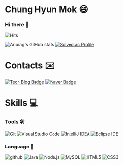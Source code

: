 # Chung Hyun Mok 😄
### Hi there 👋

[![Hits](https://hits.seeyoufarm.com/api/count/incr/badge.svg?url=https%3A%2F%2Fgithub.com%2FHyunMok-Chung&count_bg=%2332EA37&title_bg=%2315CAB1&icon=&icon_color=%23E7E7E7&title=hits&edge_flat=false)](https://hits.seeyoufarm.com)

![Anurag's GitHub stats](https://github-readme-stats.vercel.app/api?username=HyunMok-Chung&show_icons=true&theme=nightowl)
[![Solved.ac Profile](http://mazassumnida.wtf/api/v2/generate_badge?boj=codo)](https://solved.ac/codo/)

# Contacts ✉️
[![Tech Blog Badge](http://img.shields.io/badge/-Notion-black?style=flat-square&logo=Notion&link=https://childlike-safflower-9d4.notion.site/Mok-s-STUDY-ROOM-583c9384574c46b38f363a5118f77a3c/)](https://childlike-safflower-9d4.notion.site/Mok-s-STUDY-ROOM-583c9384574c46b38f363a5118f77a3c)
[![Naver Badge](https://img.shields.io/badge/Naver-03C75A?style=flat-square&logo=Naver&logoColor=white&link=mailto:1021hm@naver.com)](mailto:1021hm@naver.com)

# Skills 💻
### Tools 🛠️
![Git](https://img.shields.io/badge/Git-F05032.svg?&style=for-the-badge&logo=Git&logoColor=white)
![Visual Studio Code](https://img.shields.io/badge/Visual%20Studio%20Code-007ACC.svg?&style=for-the-badge&logo=Visual%20Studio%20Code&logoColor=white)
![IntelliJ IDEA](https://img.shields.io/badge/IntelliJ-000000.svg?&style=for-the-badge&logo=Intellij&logoColor=white)
![Eclipse IDE](https://img.shields.io/badge/Eclipse%20IDE-2C2255.svg?&style=for-the-badge&logo=Eclipse%20IDE&logoColor=white)

### Language 📝
![github](https://img.shields.io/badge/github-181717?style=for-the-badge&logo=github&logoColor=white)
![Java](https://img.shields.io/badge/Java-007396.svg?&style=for-the-badge&logo=Java&logoColor=white)
![Node.js](https://img.shields.io/badge/Node.js-339933?&style=for-the-badge&logo=Node.js&logoColor=white)
![MySQL](https://img.shields.io/badge/MySQL-4479A1?style=for-the-badge&logo=MySQL&logoColor=white)
![HTML5](https://img.shields.io/badge/HTML5-E34F26.svg?&style=for-the-badge&logo=HTML5&logoColor=white)
![CSS3](https://img.shields.io/badge/CSS3-1572B6.svg?&style=for-the-badge&logo=CSS3&logoColor=white)
<!--
**HyunMok-Chung/HyunMok-Chung** is a ✨ _special_ ✨ repository because its `README.md` (this file) appears on your GitHub profile.

Here are some ideas to get you started:

- 🔭 I’m currently working on ...
- 🌱 I’m currently learning ...
- 👯 I’m looking to collaborate on ...
- 🤔 I’m looking for help with ...
- 💬 Ask me about ...
- 📫 How to reach me: ...
- 😄 Pronouns: ...
- ⚡ Fun fact: ...
-->
